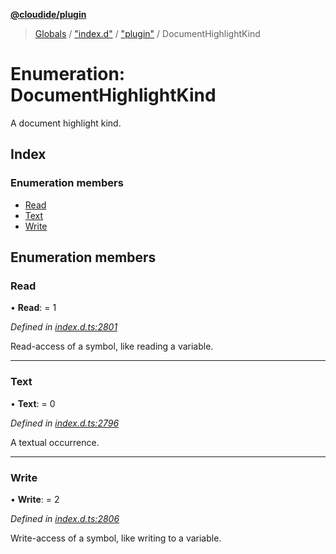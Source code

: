 **[@cloudide/plugin](../README.md)**

> [Globals](../README.md) / ["index.d"](../modules/_index_d_.md) / ["plugin"](../modules/_index_d_._plugin_.md) / DocumentHighlightKind

# Enumeration: DocumentHighlightKind

A document highlight kind.

## Index

### Enumeration members

* [Read](_index_d_._plugin_.documenthighlightkind.md#read)
* [Text](_index_d_._plugin_.documenthighlightkind.md#text)
* [Write](_index_d_._plugin_.documenthighlightkind.md#write)

## Enumeration members

### Read

•  **Read**:  = 1

*Defined in [index.d.ts:2801](https://github.com/shuyaqian/cloudide-plugin-api/blob/9d985be/index.d.ts#L2801)*

Read-access of a symbol, like reading a variable.

___

### Text

•  **Text**:  = 0

*Defined in [index.d.ts:2796](https://github.com/shuyaqian/cloudide-plugin-api/blob/9d985be/index.d.ts#L2796)*

A textual occurrence.

___

### Write

•  **Write**:  = 2

*Defined in [index.d.ts:2806](https://github.com/shuyaqian/cloudide-plugin-api/blob/9d985be/index.d.ts#L2806)*

Write-access of a symbol, like writing to a variable.
